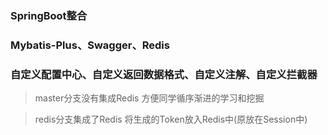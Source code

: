 

### SpringBoot整合

### Mybatis-Plus、Swagger、Redis

### 自定义配置中心、自定义返回数据格式、自定义注解、自定义拦截器



> master分支没有集成Redis 方便同学循序渐进的学习和挖掘



> redis分支集成了Redis 将生成的Token放入Redis中(原放在Session中)

